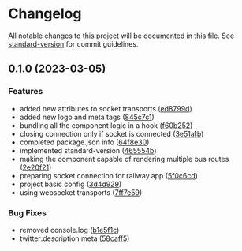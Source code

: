 # Changelog

All notable changes to this project will be documented in this file. See [standard-version](https://github.com/conventional-changelog/standard-version) for commit guidelines.

## 0.1.0 (2023-03-05)


### Features

* added new attributes to socket transports ([ed8799d](https://github.com/AnthonyLzq/BusGeolocationBackOffice/commit/ed8799df5668458ba690b02ab88eba1ad07559c7))
* added new logo and meta tags ([845c7c1](https://github.com/AnthonyLzq/BusGeolocationBackOffice/commit/845c7c1f181d3fa98a6c63ab5d6ac1863c3de08e))
* bundling all the component logic in a hook ([f60b252](https://github.com/AnthonyLzq/BusGeolocationBackOffice/commit/f60b25230fb8271d11ef185ce251524c67f795cb))
* closing connection only if socket is connected ([3e51a1b](https://github.com/AnthonyLzq/BusGeolocationBackOffice/commit/3e51a1bf0a63438b816022a28ce9b780b8fc8311))
* completed package.json info ([64f8e30](https://github.com/AnthonyLzq/BusGeolocationBackOffice/commit/64f8e30cb1e555567681ad10f9cb27643ce8d80f))
* implemented standard-version ([465554b](https://github.com/AnthonyLzq/BusGeolocationBackOffice/commit/465554b3eef1d286143cc5a05aad11084e727bfc))
* making the component capable of rendering multiple bus routes ([2e20f21](https://github.com/AnthonyLzq/BusGeolocationBackOffice/commit/2e20f21554382d688390a84897380ffe6bc1b8a6))
* preparing socket connection for railway.app ([5f0c6cd](https://github.com/AnthonyLzq/BusGeolocationBackOffice/commit/5f0c6cda7a93fc1890b9e1e2601c27579d86b568))
* project basic config ([3d4d929](https://github.com/AnthonyLzq/BusGeolocationBackOffice/commit/3d4d929299c26f5f3b882c9afc1b6bb63c8485f3))
* using websocket transports ([7ff7e59](https://github.com/AnthonyLzq/BusGeolocationBackOffice/commit/7ff7e59987df8306aa26c4e8d93aa9c7b12f9e64))


### Bug Fixes

* removed console.log ([b1e5f1c](https://github.com/AnthonyLzq/BusGeolocationBackOffice/commit/b1e5f1c853bae21ea197d677474b754eebe2787b))
* twitter:description meta ([58caff5](https://github.com/AnthonyLzq/BusGeolocationBackOffice/commit/58caff5dc4e8fcda29faaae93e6bc23199f54dac))
